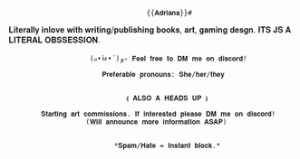                                       {{𝐀𝐝𝐫𝐢𝐚𝐧𝐚}}#
  𝐋𝐢𝐭𝐞𝐫𝐚𝐥𝐥𝐲 𝐢𝐧𝐥𝐨𝐯𝐞 𝐰𝐢𝐭𝐡 𝐰𝐫𝐢𝐭𝐢𝐧𝐠/𝐩𝐮𝐛𝐥𝐢𝐬𝐡𝐢𝐧𝐠 𝐛𝐨𝐨𝐤𝐬, 𝐚𝐫𝐭, 𝐠𝐚𝐦𝐢𝐧𝐠 𝐝𝐞𝐬𝐠𝐧. 𝐈𝐓𝐒 𝐉𝐒 𝐀 𝐋𝐈𝐓𝐄𝐑𝐀𝐋 𝐎𝐁𝐒𝐒𝐄𝐒𝐒𝐈𝐎𝐍.

                        (๑•̀ㅂ•́)و✧ 𝐅𝐞𝐞𝐥 𝐟𝐫𝐞𝐞 𝐭𝐨 𝐃𝐌 𝐦𝐞 𝐨𝐧 𝐝𝐢𝐬𝐜𝐨𝐫𝐝!

                           𝐏𝐫𝐞𝐟𝐞𝐫𝐚𝐛𝐥𝐞 𝐩𝐫𝐨𝐧𝐨𝐮𝐧𝐬: 𝐒𝐡𝐞/𝐡𝐞𝐫/𝐭𝐡𝐞𝐲

                                
                                 ⟬ 𝐀𝐋𝐒𝐎 𝐀 𝐇𝐄𝐀𝐃𝐒 𝐔𝐏 ⟭

            𝐒𝐭𝐚𝐫𝐭𝐢𝐧𝐠 𝐚𝐫𝐭 𝐜𝐨𝐦𝐦𝐢𝐬𝐬𝐢𝐨𝐧𝐬. 𝐈𝐟 𝐢𝐧𝐭𝐞𝐫𝐞𝐬𝐭𝐞𝐝 𝐩𝐥𝐞𝐚𝐬𝐞 𝐃𝐌 𝐦𝐞 𝐨𝐧 𝐝𝐢𝐬𝐜𝐨𝐫𝐝!
                       (𝐖𝐢𝐥𝐥 𝐚𝐧𝐧𝐨𝐮𝐧𝐜𝐞 𝐦𝐨𝐫𝐞 𝐢𝐧𝐟𝐨𝐫𝐦𝐚𝐭𝐢𝐨𝐧 𝐀𝐒𝐀𝐏)


                              *𝐒𝐩𝐚𝐦/𝐇𝐚𝐭𝐞 = 𝐈𝐧𝐬𝐭𝐚𝐧𝐭 𝐛𝐥𝐨𝐜𝐤.*


<!---
odeuliaa/odeuliaa is a ✨ special ✨ repository because its `README.md` (this file) appears on your GitHub profile.
You can click the Preview link to take a look at your changes.
--->
